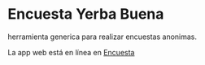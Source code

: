 # Encuesta Yerba Buena

herramienta generica para realizar encuestas anonimas.


La app web está en línea en [Encuesta](https://punteo.netlify.app)

